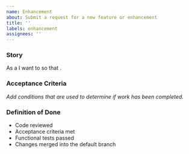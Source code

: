 ```yaml
---
name: Enhancement
about: Submit a request for a new feature or enhancement
title: ''
labels: enhancement
assignees: ''
---
```


### Story 

As a <USER> I want to <GOAL> so that <BENEFIT>.

### Acceptance Criteria

*Add conditions that are used to determine if work has been completed.*

### Definition of Done

* Code reviewed
* Acceptance criteria met
* Functional tests passed
* Changes merged into the default branch
